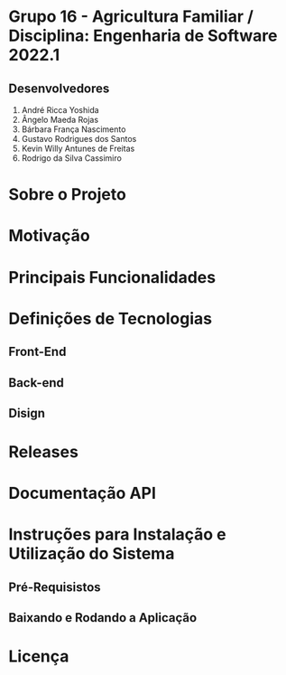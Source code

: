 # Grupo 16 - Agricultura Familiar / Disciplina: Engenharia de Software 2022.1
## Desenvolvedores

1. André Ricca Yoshida
1. Ângelo Maeda Rojas
1. Bárbara França Nascimento
1. Gustavo Rodrigues dos Santos
1. Kevin Willy Antunes de Freitas
1. Rodrigo da Silva Cassimiro

# Sobre o Projeto

# Motivação

# Principais Funcionalidades

# Definições de Tecnologias
## Front-End
## Back-end
## Disign

# Releases

# Documentação API

# Instruções para Instalação e Utilização do Sistema

## Pré-Requisistos

## Baixando e Rodando a Aplicação

# Licença
